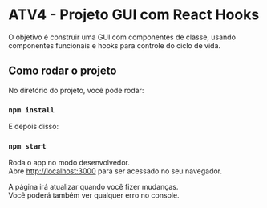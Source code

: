 # ATV4 - Projeto GUI com React Hooks

O objetivo é construir uma GUI com componentes de classe, usando componentes funcionais e hooks para controle do ciclo de vida.

## Como rodar o projeto

No diretório do projeto, você pode rodar:

### `npm install`

E depois disso:

### `npm start`

Roda o app no modo desenvolvedor.\
Abre [http://localhost:3000](http://localhost:3000) para ser acessado no seu navegador.

A página irá atualizar quando você fizer mudanças.\
Você poderá também ver qualquer erro no console.
